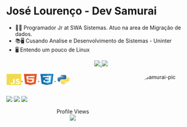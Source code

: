 # José Lourenço - Dev Samurai
- 👩‍💻 Programador Jr at SWA Sistemas. Atuo na area de Migração de dados.
- 📚🖥️ Cusando Analise e Desenvolvimento de Sistemas - Uninter
- 🖥️ Entendo um pouco de Linux

<div align="center">
  <a href="https://github.com/Dev-Samurai7">
  <img height="180em" src="https://github-readme-stats.vercel.app/api?username=Dev-Samurai7&show_icons=true&theme=tokyonight&include_all_commits=true&count_private=true"/>
    
 <img height="180em" src="https://github-readme-stats.vercel.app/api/top-langs/?username=Dev-Samurai7&layout=compact&langs_count=6&theme=tokyonight"/>
      
</div>


<div style="display: inline_block"><br>
  <img align="center" alt="Samurai-Js" height="30" width="40" src="https://raw.githubusercontent.com/devicons/devicon/master/icons/javascript/javascript-plain.svg">

  <img align="center" alt="Samurai-HTML" height="30" width="40" src="https://raw.githubusercontent.com/devicons/devicon/master/icons/html5/html5-original.svg">

  <img align="center" alt="Samurai-CSS" height="30" width="40" src="https://raw.githubusercontent.com/devicons/devicon/master/icons/css3/css3-original.svg">

  <img align="center" alt="Samurai-Python" height="30" width="40" src="https://raw.githubusercontent.com/devicons/devicon/master/icons/python/python-original.svg">

  <img align="right" alt="Samurai-pic" height="200" width="150" style="border-radius:50px;" src="https://i.pinimg.com/originals/b3/ff/e6/b3ffe664427ebe14ac71d25a1de42ccb.jpg">
 
</div>
  
  ##
 
<div> 

  <a href="https://instagram.com/joselourenco_s7/" target="_blank"><img src="https://img.shields.io/badge/-Instagram-%23E4405F?style=for-the-badge&logo=instagram&logoColor=white" target="_blank"></a>
  <a href = "mailto:josern1771@gmail.com"><img src="https://img.shields.io/badge/-Gmail-%23333?style=for-the-badge&logo=gmail&logoColor=white" target="_blank"></a>
  <a href="https://www.linkedin.com/in/joselourenco-ti/" target="_blank"><img src="https://img.shields.io/badge/-LinkedIn-%230077B5?style=for-the-badge&logo=linkedin&logoColor=white" target="_blank"></a> 
  
   
  <p align="center"> 
    Profile Views<br>
   <img src="https://profile-counter.glitch.me/dev-samurai/count.svg" />
  </p>
 
</div>

